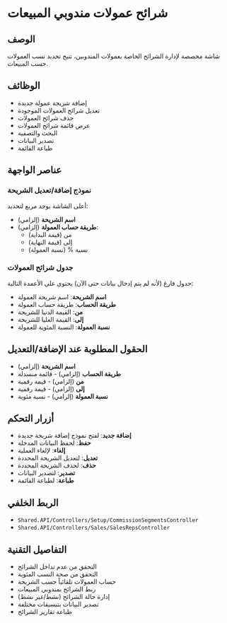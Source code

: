 # شرائح عمولات مندوبي المبيعات

## الوصف
شاشة مخصصة لإدارة الشرائح الخاصة بعمولات المندوبين، تتيح تحديد نسب العمولات حسب المبيعات.

## الوظائف
- إضافة شريحة عمولة جديدة
- تعديل شرائح العمولات الموجودة
- حذف شرائح العمولات
- عرض قائمة شرائح العمولات
- البحث والتصفية
- تصدير البيانات
- طباعة القائمة

## عناصر الواجهة

### نموذج إضافة/تعديل الشريحة
أعلى الشاشة يوجد مربع لتحديد:
- **اسم الشريحة** (إلزامي)
- **طريقة حساب العمولة** (إلزامي):
  - من (قيمة البداية)
  - إلى (قيمة النهاية)
  - نسبة % (نسبة العمولة)

### جدول شرائح العمولات
جدول فارغ (لأنه لم يتم إدخال بيانات حتى الآن) يحتوي على الأعمدة التالية:
- **اسم الشريحة**: اسم شريحة العمولة
- **طريقة الحساب**: طريقة حساب العمولة
- **من**: القيمة الدنيا للشريحة
- **إلى**: القيمة العليا للشريحة
- **نسبة العمولة**: النسبة المئوية للعمولة

## الحقول المطلوبة عند الإضافة/التعديل
- **اسم الشريحة** (إلزامي)
- **طريقة الحساب** (إلزامي) - قائمة منسدلة
- **من** (إلزامي) - قيمة رقمية
- **إلى** (إلزامي) - قيمة رقمية
- **نسبة العمولة** (إلزامي) - نسبة مئوية

## أزرار التحكم
- **إضافة جديد**: لفتح نموذج إضافة شريحة جديدة
- **حفظ**: لحفظ البيانات المدخلة
- **إلغاء**: لإلغاء العملية
- **تعديل**: لتعديل الشريحة المحددة
- **حذف**: لحذف الشريحة المحددة
- **تصدير**: لتصدير البيانات
- **طباعة**: لطباعة القائمة

## الربط الخلفي
- `Shared.API/Controllers/Setup/CommissionSegmentsController`
- `Shared.API/Controllers/Sales/SalesRepsController`

## التفاصيل التقنية
- التحقق من عدم تداخل الشرائح
- التحقق من صحة النسب المئوية
- حساب العمولات تلقائياً حسب الشريحة
- ربط الشرائح بمندوبي المبيعات
- إدارة حالة الشرائح (نشط/غير نشط)
- تصدير البيانات بتنسيقات مختلفة
- طباعة تقارير الشرائح
